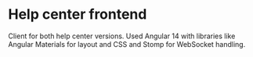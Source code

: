 # Help center frontend
Client for both help center versions. Used Angular 14 with libraries like Angular Materials for layout and CSS and Stomp for WebSocket handling.
